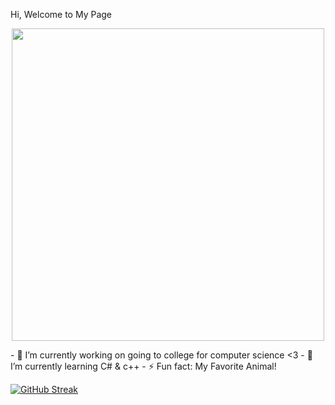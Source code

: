 Hi, Welcome to My Page
<p align="center">
<img src="https://media1.giphy.com/media/dc4UxTw2ueAbm/giphy.gif" width="500" height="500" />
</p>
- 🔭 I’m currently working on going to college for computer science <3
- 🌱 I’m currently learning C# & c++
- ⚡ Fun fact: My Favorite Animal!

[![GitHub Streak](https://github-readme-streak-stats.herokuapp.com?user=xxxsnowflakexxx&theme=horizon)](https://git.io/streak-stats)
